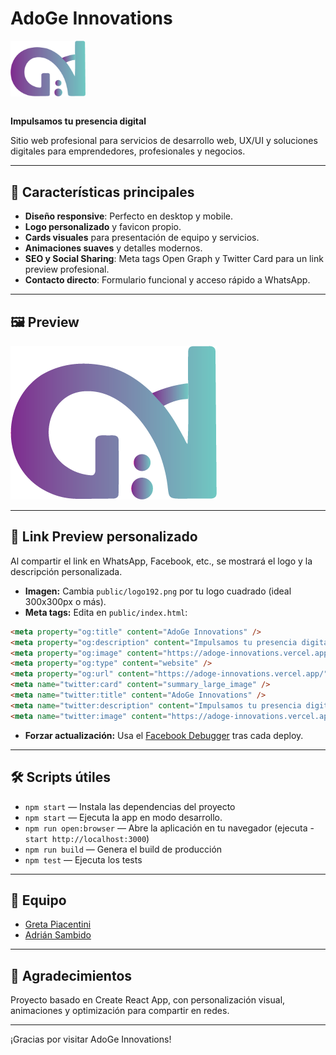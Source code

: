 # AdoGe Innovations

<img src="./src/images/logo_adoge.png" alt="AdoGe Logo" width="120" style="margin-bottom: 1em;" />

**Impulsamos tu presencia digital**

Sitio web profesional para servicios de desarrollo web, UX/UI y soluciones digitales para emprendedores, profesionales y negocios. 

---

## 🚀 Características principales

- **Diseño responsive**: Perfecto en desktop y mobile.
- **Logo personalizado** y favicon propio.
- **Cards visuales** para presentación de equipo y servicios.
- **Animaciones suaves** y detalles modernos.
- **SEO y Social Sharing**: Meta tags Open Graph y Twitter Card para un link preview profesional.
- **Contacto directo**: Formulario funcional y acceso rápido a WhatsApp.

---

## 🖼️ Preview

![Preview Home](./src/images/logo_adoge.png)

---

## 📱 Link Preview personalizado

Al compartir el link en WhatsApp, Facebook, etc., se mostrará el logo y la descripción personalizada.

- **Imagen:** Cambia `public/logo192.png` por tu logo cuadrado (ideal 300x300px o más).
- **Meta tags:** Edita en `public/index.html`:

```html
<meta property="og:title" content="AdoGe Innovations" />
<meta property="og:description" content="Impulsamos tu presencia digital. Desarrollo web, UX/UI y soluciones digitales para emprendedores, profesionales y negocios." />
<meta property="og:image" content="https://adoge-innovations.vercel.app/logo192.png" />
<meta property="og:type" content="website" />
<meta property="og:url" content="https://adoge-innovations.vercel.app/" />
<meta name="twitter:card" content="summary_large_image" />
<meta name="twitter:title" content="AdoGe Innovations" />
<meta name="twitter:description" content="Impulsamos tu presencia digital. Desarrollo web, UX/UI y soluciones digitales para emprendedores, profesionales y negocios." />
<meta name="twitter:image" content="https://adoge-innovations.vercel.app/logo192.png" />
```

- **Forzar actualización:** Usa el [Facebook Debugger](https://developers.facebook.com/tools/debug/) tras cada deploy.

---

## 🛠️ Scripts útiles

- `npm start` — Instala las dependencias del proyecto
- `npm start` — Ejecuta la app en modo desarrollo.
- `npm run open:browser` — Abre la aplicación en tu navegador (ejecuta - `start http://localhost:3000`) 
- `npm run build` — Genera el build de producción
- `npm test` — Ejecuta los tests

---

## 👥 Equipo

- [Greta Piacentini](https://github.com/gretoide)
- [Adrián Sambido](https://github.com/AdrianASambido)

---

## 🙌 Agradecimientos

Proyecto basado en Create React App, con personalización visual, animaciones y optimización para compartir en redes.

---

¡Gracias por visitar AdoGe Innovations!
